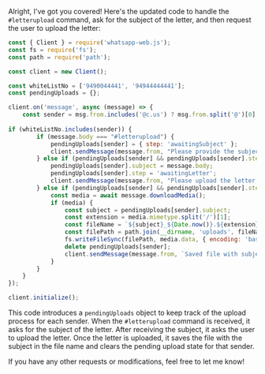 Alright, I've got you covered! Here's the updated code to handle the `#letterupload` command, ask for the subject of the letter, and then request the user to upload the letter:

```javascript
const { Client } = require('whatsapp-web.js');
const fs = require('fs');
const path = require('path');

const client = new Client();

const whiteListNo = ['9490044441', '94944444441'];
const pendingUploads = {};

client.on('message', async (message) => {
    const sender = msg.from.includes('@c.us') ? msg.from.split('@')[0] : msg.from;
    
if (whiteListNo.includes(sender)) {
        if (message.body === "#letterupload") {
            pendingUploads[sender] = { step: 'awaitingSubject' };
            client.sendMessage(message.from, "Please provide the subject of the letter.");
        } else if (pendingUploads[sender] && pendingUploads[sender].step === 'awaitingSubject') {
            pendingUploads[sender].subject = message.body;
            pendingUploads[sender].step = 'awaitingLetter';
            client.sendMessage(message.from, "Please upload the letter.");
        } else if (pendingUploads[sender] && pendingUploads[sender].step === 'awaitingLetter' && message.hasMedia) {
            const media = await message.downloadMedia();
            if (media) {
                const subject = pendingUploads[sender].subject;
                const extension = media.mimetype.split('/')[1];
                const fileName = `${subject}_${Date.now()}.${extension}`;
                const filePath = path.join(__dirname, 'uploads', fileName);
                fs.writeFileSync(filePath, media.data, { encoding: 'base64' });
                delete pendingUploads[sender];
                client.sendMessage(message.from, `Saved file with subject "${subject}" from ${sender} to ${filePath}`);
            }
        }
    }
});

client.initialize();
```

This code introduces a `pendingUploads` object to keep track of the upload process for each sender. When the `#letterupload` command is received, it asks for the subject of the letter. After receiving the subject, it asks the user to upload the letter. Once the letter is uploaded, it saves the file with the subject in the file name and clears the pending upload state for that sender.

If you have any other requests or modifications, feel free to let me know!